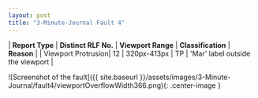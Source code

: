 ```yaml
---
layout: post
title: "3-Minute-Journal Fault 4"
---
```

| **Report Type** | **Distinct RLF No.** | **Viewport Range** | **Classification** | **Reason** |
| Viewport Protrusion| 12 | 320px-413px | TP | 'Mar' label outside the viewport | 

![Screenshot of the fault]({{ site.baseurl }}/assets/images/3-Minute-Journal/fault4/viewportOverflowWidth366.png){: .center-image }